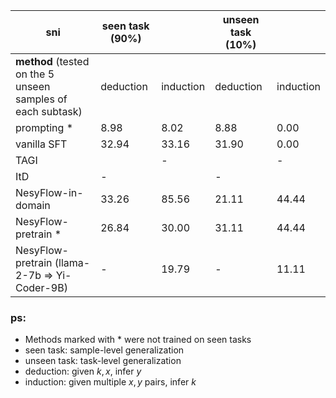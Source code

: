 |sni         | seen task (90%) |            |unseen task (10%) |         |
|-----------|-----------|-------------|-----------| ---------|
|**method** (tested on the 5 unseen samples of each subtask)    | deduction    | induction    | deduction    | induction |
| prompting * | 8.98      | 8.02      |  8.88     |    0.00  |
| vanilla SFT | 32.94   | 33.16       |  31.90    |    0.00  |
| TAGI      |           | -           |           |    -     |
| ItD       | -         |             |    -      |          |
| NesyFlow-in-domain | 33.26 | 85.56  |    21.11   |   44.44   |
| NesyFlow-pretrain * | 26.84  | 30.00   |   31.11       | 44.44        |
| NesyFlow-pretrain (llama-2-7b => Yi-Coder-9B) | -  | 19.79   |   -       | 11.11       |

### ps:
- Methods marked with * were not trained on seen tasks
- seen task: sample-level generalization
- unseen task: task-level generalization
- deduction: given $k, x$, infer $y$
- induction: given multiple $x, y$ pairs, infer $k$